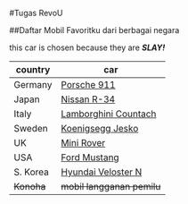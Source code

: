 #Tugas RevoU

##Daftar Mobil Favoritku dari berbagai negara

this car is chosen because they are _**SLAY!**_


|country |car |
|--------|----|
|Germany|[Porsche 911](https://en.wikipedia.org/wiki/Porsche_911_(classic))|
|Japan|[Nissan R-34](https://en.wikipedia.org/wiki/Nissan_Skyline_GT-R#Fifth_generation_(1999–2002))|
|Italy|[Lamborghini Countach](https://en.wikipedia.org/wiki/Lamborghini_Countach)|
|Sweden|[Koenigsegg Jesko](https://en.wikipedia.org/wiki/Koenigsegg_Jesko)|
|UK|[Mini Rover](https://en.wikipedia.org/wiki/Mini)|
|USA|[Ford Mustang](https://en.wikipedia.org/wiki/Ford_Mustang#Sixth_generation_(S550;_2015))|
|S. Korea|[Hyundai Veloster N](https://en.wikipedia.org/wiki/Hyundai_Veloster)|
|~~Konoha~~|~~mobil langganan pemilu~~|